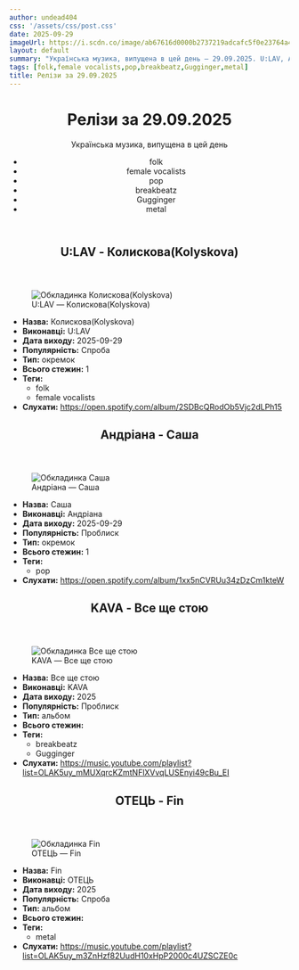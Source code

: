 ```yaml
---
author: undead404
css: '/assets/css/post.css'
date: 2025-09-29
imageUrl: https://i.scdn.co/image/ab67616d0000b2737219adcafc5f0e23764a482d
layout: default
summary: "Українська музика, випущена в цей день – 29.09.2025. U:LAV, Андріана, KAVA, ОТЕЦЬ та інші"
tags: [folk,female vocalists,pop,breakbeatz,Gugginger,metal]
title: Релізи за 29.09.2025
---
```


<main class="main-content">
  <header>
    <h1>Релізи за <time datetime="2025-09-29">29.09.2025</time></h1>
    <p class="summary">Українська музика, випущена в цей день</p>
      <ul class="tags">
          <li>folk</li>
          <li>female vocalists</li>
          <li>pop</li>
          <li>breakbeatz</li>
          <li>Gugginger</li>
          <li>metal</li>
      </ul>
  </header>
  <section class="releases">
    <article class="release">
      <header>
        <h2>
          U:LAV - Колискова(Kolyskova)
        </h2>
      </header>
      <figure>
        <img src="https://i.scdn.co/image/ab67616d0000b2737219adcafc5f0e23764a482d" alt="Обкладинка Колискова(Kolyskova)">
        <figcaption>U:LAV — Колискова(Kolyskova)</figcaption>
      </figure>
      <ul>
        <li><strong>Назва:</strong> Колискова(Kolyskova)</li>
        <li><strong>Виконавці:</strong> U:LAV</li>
        <li><strong>Дата виходу:</strong> 2025-09-29</li>
        <li><strong>Популярність:</strong> Спроба</li>
        <li><strong>Тип:</strong> окремок</li>
        <li><strong>Всього стежин:</strong> 1</li>
            <li><strong>Теги:</strong>
            <ul class="tags">
                <li class="tag">folk</li>
                <li class="tag">female vocalists</li>
            </ul>
            </li>
        <li><strong>Слухати:</strong> <a href="https://open.spotify.com/album/2SDBcQRodOb5Vjc2dLPh15" target="_blank">https:&#x2F;&#x2F;open.spotify.com&#x2F;album&#x2F;2SDBcQRodOb5Vjc2dLPh15</a></li>
      </ul>
    </article>
    <article class="release">
      <header>
        <h2>
          Андріана - Саша
        </h2>
      </header>
      <figure>
        <img src="https://i.scdn.co/image/ab67616d0000b273435771093a2c29c22339b28b" alt="Обкладинка Саша">
        <figcaption>Андріана — Саша</figcaption>
      </figure>
      <ul>
        <li><strong>Назва:</strong> Саша</li>
        <li><strong>Виконавці:</strong> Андріана</li>
        <li><strong>Дата виходу:</strong> 2025-09-29</li>
        <li><strong>Популярність:</strong> Проблиск</li>
        <li><strong>Тип:</strong> окремок</li>
        <li><strong>Всього стежин:</strong> 1</li>
            <li><strong>Теги:</strong>
            <ul class="tags">
                <li class="tag">pop</li>
            </ul>
            </li>
        <li><strong>Слухати:</strong> <a href="https://open.spotify.com/album/1xx5nCVRUu34zDzCm1kteW" target="_blank">https:&#x2F;&#x2F;open.spotify.com&#x2F;album&#x2F;1xx5nCVRUu34zDzCm1kteW</a></li>
      </ul>
    </article>
    <article class="release">
      <header>
        <h2>
          KAVA - Все ще стою
        </h2>
      </header>
      <figure>
        <img src="https://lh3.googleusercontent.com/TsThNxTGqTEoJW21H2fkMxqwZuhasHS9-9nXN4XCLyKhNZmpJiNwZqSQgP7tuqENKCEva5J2jjMpSzwl=w544-h544-l90-rj" alt="Обкладинка Все ще стою">
        <figcaption>KAVA — Все ще стою</figcaption>
      </figure>
      <ul>
        <li><strong>Назва:</strong> Все ще стою</li>
        <li><strong>Виконавці:</strong> KAVA</li>
        <li><strong>Дата виходу:</strong> 2025</li>
        <li><strong>Популярність:</strong> Проблиск</li>
        <li><strong>Тип:</strong> альбом</li>
        <li><strong>Всього стежин:</strong> </li>
            <li><strong>Теги:</strong>
            <ul class="tags">
                <li class="tag">breakbeatz</li>
                <li class="tag">Gugginger</li>
            </ul>
            </li>
        <li><strong>Слухати:</strong> <a href="https://music.youtube.com/playlist?list=OLAK5uy_mMUXqrcKZmtNFlXVvqLUSEnyi49cBu_EI" target="_blank">https:&#x2F;&#x2F;music.youtube.com&#x2F;playlist?list&#x3D;OLAK5uy_mMUXqrcKZmtNFlXVvqLUSEnyi49cBu_EI</a></li>
      </ul>
    </article>
    <article class="release">
      <header>
        <h2>
          ОТЕЦЬ - Fin
        </h2>
      </header>
      <figure>
        <img src="https://lh3.googleusercontent.com/kGv3c48M2NNkaLvEhwfTWX8ywPzPnHO7E5pVXcrIIPUIV7TLTRP3xYeemA3k2LZ4h_eYO8FNDyoBCrtf=w544-h544-l90-rj" alt="Обкладинка Fin">
        <figcaption>ОТЕЦЬ — Fin</figcaption>
      </figure>
      <ul>
        <li><strong>Назва:</strong> Fin</li>
        <li><strong>Виконавці:</strong> ОТЕЦЬ</li>
        <li><strong>Дата виходу:</strong> 2025</li>
        <li><strong>Популярність:</strong> Спроба</li>
        <li><strong>Тип:</strong> альбом</li>
        <li><strong>Всього стежин:</strong> </li>
            <li><strong>Теги:</strong>
            <ul class="tags">
                <li class="tag">metal</li>
            </ul>
            </li>
        <li><strong>Слухати:</strong> <a href="https://music.youtube.com/playlist?list=OLAK5uy_m3ZnHzf82UudH10xHpP2000c4UZSCZE0c" target="_blank">https:&#x2F;&#x2F;music.youtube.com&#x2F;playlist?list&#x3D;OLAK5uy_m3ZnHzf82UudH10xHpP2000c4UZSCZE0c</a></li>
      </ul>
    </article>
  </section>
</main>